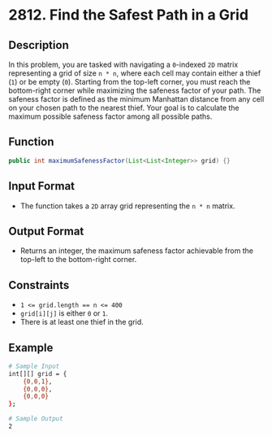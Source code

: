 # 2812. Find the Safest Path in a Grid

## Description

In this problem, you are tasked with navigating a `0`-indexed `2D` matrix representing a grid of size `n * n`, where each cell may contain either a thief (`1`) or be empty (`0`). Starting from the top-left corner, you must reach the bottom-right corner while maximizing the safeness factor of your path. The safeness factor is defined as the minimum Manhattan distance from any cell on your chosen path to the nearest thief. Your goal is to calculate the maximum possible safeness factor among all possible paths.

## Function

```java
public int maximumSafenessFactor(List<List<Integer>> grid) {}
```

## Input Format

- The function takes a `2D` array grid representing the `n * n` matrix.

## Output Format

- Returns an integer, the maximum safeness factor achievable from the top-left to the bottom-right corner.

## Constraints

- `1 <= grid.length == n <= 400`
- `grid[i][j]` is either `0` or `1`.
- There is at least one thief in the grid.

## Example

```bash
# Sample Input
int[][] grid = {
    {0,0,1},
    {0,0,0},
    {0,0,0}
};

# Sample Output
2
```
